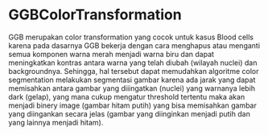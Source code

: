 # GGBColorTransformation
GGB merupakan color transformation yang cocok untuk kasus Blood cells karena pada dasarnya GGB bekerja dengan cara menghapus atau menganti semua komponen warna merah menjadi warna biru dan dapat meningkatkan kontras antara warna yang telah diubah (wilayah nuclei) dan backgroundnya. Sehingga, hal tersebut dapat memudahkan algoritme color segmentation melakukan segmentasi gambar karena ada jarak yang dapat memisahkan antara gambar yang diiingatkan (nuclei) yang warnanya lebih dark (gelap), yang mana cukup mengatur threshold tertentu maka akan menjadi binery image (gambar hitam putih) yang bisa memisahkan gambar yang diingankan secara jelas (gambar yang diinginkan menjadi putih dan yang lainnya menjadi hitam).
